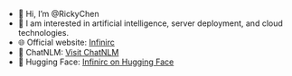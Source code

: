 - 👋 Hi, I’m @RickyChen
- 👀 I am interested in artificial intelligence, server deployment, and cloud technologies.
- 🌐 Official website: [Infinirc](https://infinirc.com)
- 💬 ChatNLM: [Visit ChatNLM](https://chatnlm.infinirc.com)
- 🤗 Hugging Face: [Infinirc on Hugging Face](https://huggingface.co/Infinirc)

